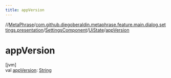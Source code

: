 ```yaml
---
title: appVersion
---
```

//[MetaPhrase](../../../../index.html)/[com.github.diegoberaldin.metaphrase.feature.main.dialog.settings.presentation](../../index.html)/[SettingsComponent](../index.html)/[UiState](index.html)/[appVersion](app-version.html)



# appVersion



[jvm]\
val [appVersion](app-version.html): [String](https://kotlinlang.org/api/latest/jvm/stdlib/kotlin/-string/index.html)




